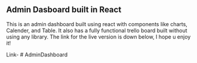 ## Admin Dasboard built in React

This is an admin dashboard built using react with components like charts, Calender, and Table. It also has a fully functional trello board built without using any library. The link for the live version is down below, I hope u enjoy it!

Link-
#   A d m i n D a s h b o a r d  
 